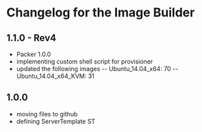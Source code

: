 Changelog for the Image Builder
=================================================
1.1.0 - Rev4
------------
- Packer 1.0.0
- implementing custom shell script for provisioner
- updated the following images
-- Ubuntu_14.04_x64: 70
-- Ubuntu_14.04_x64_KVM: 31

1.0.0
------
- moving files to github
- defining ServerTemplate ST
